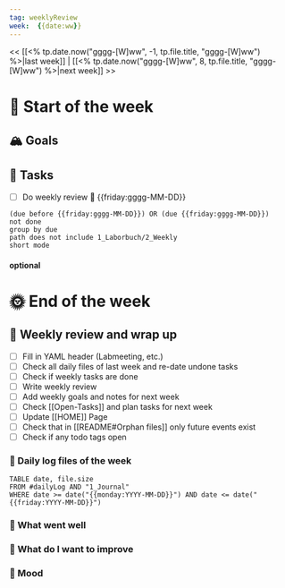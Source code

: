 ```yaml
---
tag: weeklyReview
week:  {{date:ww}} 
---
```

<< [[<% tp.date.now("gggg-[W]ww", -1, tp.file.title, "gggg-[W]ww") %>|last week]] | [[<% tp.date.now("gggg-[W]ww", 8, tp.file.title, "gggg-[W]ww") %>|next week]] >> 
# 🚀 Start of the week

## 🏔 Goals

## 🐾 Tasks

- [ ] Do weekly review 📅 {{friday:gggg-MM-DD}}

```tasks
(due before {{friday:gggg-MM-DD}}) OR (due {{friday:gggg-MM-DD}})
not done
group by due
path does not include 1_Laborbuch/2_Weekly
short mode
```


#### optional

# 🌞 End of the week

## 📜 Weekly review and wrap up

- [ ] Fill in YAML header (Labmeeting, etc.)
- [ ] Check all daily files of last week and re-date undone tasks
- [ ] Check if weekly tasks are done
- [ ] Write weekly review
- [ ] Add weekly goals and notes for next week
- [ ] Check [[Open-Tasks]] and plan tasks for next week
- [ ] Update [[HOME]] Page
- [ ] Check that in [[README#Orphan files]] only future events exist
- [ ] Check if any todo tags open

### 🌴 Daily log files of the week
```dataview
TABLE date, file.size
FROM #dailyLog AND "1_Journal"
WHERE date >= date("{{monday:YYYY-MM-DD}}") AND date <= date("{{friday:YYYY-MM-DD}}")
```
### 🐘 What went well
### 💪 What do I want to improve
### 🐌 Mood

